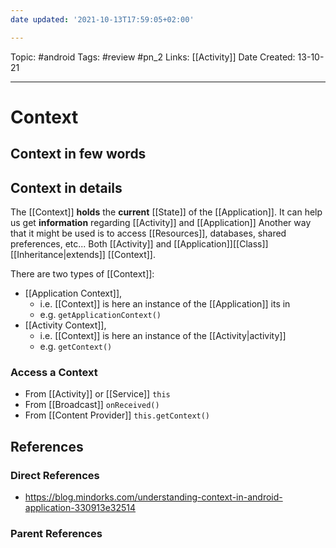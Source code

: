 ```yaml
---
date updated: '2021-10-13T17:59:05+02:00'

---
```


Topic: #android
Tags: #review #pn_2
Links: [[Activity]]
Date Created: 13-10-21

---

# Context

## Context in few words

## Context in details

The [[Context]] **holds** the **current** [[State]] of the [[Application]].
It can help us get **information** regarding [[Activity]] and [[Application]]
Another way that it might be used is to access [[Resources]], databases, shared preferences, etc...
Both [[Activity]] and [[Application]][[Class]] [[Inheritance|extends]] [[Context]].

There are two types of [[Context]]:

- [[Application Context]],
  - i.e. [[Context]] is here an instance of the [[Application]] its in
  - e.g. `getApplicationContext()`
- [[Activity Context]],
  - i.e. [[Context]] is here an instance of the [[Activity|activity]]
  - e.g. `getContext()`

### Access a Context

- From [[Activity]] or [[Service]] `this`
- From [[Broadcast]] `onReceived()`
- From [[Content Provider]] `this.getContext()`

## References

### Direct References

- <https://blog.mindorks.com/understanding-context-in-android-application-330913e32514>

### Parent References
